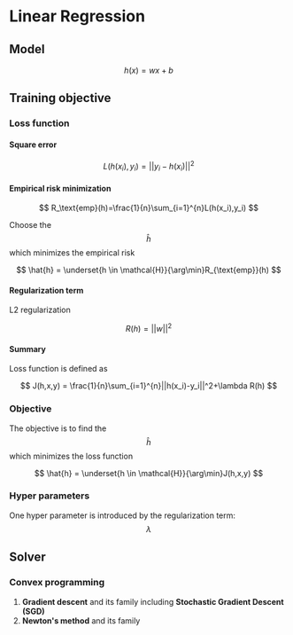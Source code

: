# Linear Regression

## Model

$$
h(x) = wx+b
$$

## Training objective

### Loss function

#### Square error

$$
L(h(x_i),y_i) = ||y_i-h(x_i)||^2
$$

#### Empirical risk minimization

$$
R_\text{emp}(h)=\frac{1}{n}\sum_{i=1}^{n}L(h(x_i),y_i)
$$

Choose the $$\hat{h}$$ which minimizes the empirical risk

$$
\hat{h} = \underset{h \in \mathcal{H}}{\arg\min}R_{\text{emp}}(h)
$$

#### Regularization term

L2 regularization

$$
R(h)=||w||^2
$$

#### Summary

Loss function is defined as

$$
J(h,x,y) = \frac{1}{n}\sum_{i=1}^{n}||h(x_i)-y_i||^2+\lambda R(h)
$$

### Objective

The objective is to find the $$\hat{h}$$ which minimizes the loss function

$$
\hat{h} = \underset{h \in \mathcal{H}}{\arg\min}J(h,x,y)
$$

### Hyper parameters

One hyper parameter is introduced by the regularization term: $$\lambda$$

## Solver

### Convex programming

1. **Gradient descent** and its family including **Stochastic Gradient Descent \(SGD\)**
2. **Newton's method** and its family

